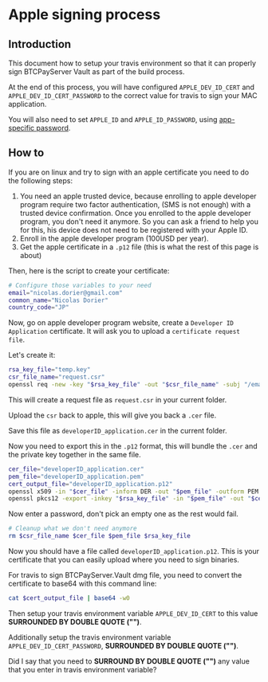 # Apple signing process

## Introduction
This document how to setup your travis environment so that it can properly sign BTCPayServer Vault as part of the build process.

At the end of this process, you will have configured `APPLE_DEV_ID_CERT` and `APPLE_DEV_ID_CERT_PASSWORD` to the correct value for travis to sign your MAC application.

You will also need to set `APPLE_ID` and `APPLE_ID_PASSWORD`, using [app-specific password](https://support.apple.com/en-us/HT204397).

## How to
If you are on linux and try to sign with an apple certificate you need to do the following steps:

1. You need an apple trusted device, because enrolling to apple developer program require two factor authentication, (SMS is not enough) with a trusted device confirmation. Once you enrolled to the apple developer program, you don't need it anymore. So you can ask a friend to help you for this, his device does not need to be registered with your Apple ID.
2. Enroll in the apple developer program (100USD per year).
3. Get the apple certificate in a `.p12` file (this is what the rest of this page is about)

Then, here is the script to create your certificate:
```bash
# Configure those variables to your need
email="nicolas.dorier@gmail.com"
common_name="Nicolas Dorier"
country_code="JP"
```

Now, go on apple developer program website, create a `Developer ID Application` certificate. It will ask you to upload a `certificate request file`.

Let's create it:
```bash
rsa_key_file="temp.key"
csr_file_name="request.csr"
openssl req -new -key "$rsa_key_file" -out "$csr_file_name" -subj "/emailAddress=$email, CN=$common_name, C=$country_code"
```
This will create a request file as `request.csr` in your current folder.

Upload the `csr` back to apple, this will give you back a `.cer` file.

Save this file as `developerID_application.cer` in the current folder.

Now you need to export this in the `.p12` format, this will bundle the `.cer` and the private key together in the same file.

```bash
cer_file="developerID_application.cer"
pem_file="developerID_application.pem"
cert_output_file="developerID_application.p12"
openssl x509 -in "$cer_file" -inform DER -out "$pem_file" -outform PEM
openssl pkcs12 -export -inkey "$rsa_key_file" -in "$pem_file" -out "$cert_output_file"
```

Now enter a password, don't pick an empty one as the rest would fail.

```bash
# Cleanup what we don't need anymore
rm $csr_file_name $cer_file $pem_file $rsa_key_file
```

Now you should have a file called `developerID_application.p12`. 
This is your certificate that you can easily upload where you need to sign binaries.

For travis to sign BTCPayServer.Vault dmg file, you need to convert the certificate to base64 with this command line:
```bash
cat $cert_output_file | base64 -w0
```
Then setup your travis environment variable `APPLE_DEV_ID_CERT` to this value **SURROUNDED BY DOUBLE QUOTE ("")**.

Additionally setup the travis environment variable `APPLE_DEV_ID_CERT_PASSWORD`, **SURROUNDED BY DOUBLE QUOTE ("")**.

Did I say that you need to **SURROUND BY DOUBLE QUOTE ("")** any value that you enter in travis environment variable?
